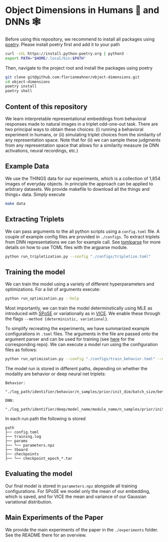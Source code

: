 # Object Dimensions in Humans :elf: and DNNs :spider_web:

Before using this repository, we recommend to install all packages using [poetry](https://python-poetry.org/). Please install poetry first and add it to your path

```bash
curl -sSL https://install.python-poetry.org | python3 -
export PATH="$HOME/.local/bin:$PATH"
```

Then, navigate to the project root and install the packages using poetry
```bash
git clone git@github.com:florianmahner/object-dimensions.git
cd object-dimensions
poetry install
poetry shell
```


## Content of this repository

We learn interpretable representational embeddings from behavioral responses made to natural images in a triplet odd-one-out task. There are two principal ways to obtain these choices: (i) running a behavioral experiment in humans, or (ii) simulating triplet choices from the similarity of any representation space. Note that for (ii) we can sample these judgments from any representation space that allows for a similarity measure (ie DNN activations, neural recordings, etc.)



## Example Data

We use the THINGS data for our experiments, which is a collection of 1,854 images of everyday objects. In principle the approach can be applied to arbitrary datasets.
We provide makefile to download all the things and things+ data. Simply execute

```bash
make data
```

## Extracting Triplets

We can pass arguments to the all python scripts using a `config.toml` file. A couple of example config files are provided in `./configs`. To extract triplets from DNN representations we can for example call. See [tomlparse](https://github.com/florianmahner/tomlparse) for more details on how to use TOML files with the argparse module.

```bash
python run_tripletization.py --config "./configs/tripletize.toml"
```

## Training the model

We can train the model using a variety of different hyperparameters and optimizations. 
For a list of arguments execute:

```bash
python run_optimization.py --help
```

Most importantly, we can train the model determinstically using MLE as introduced with [SPoSE](https://www.nature.com/articles/s41562-020-00951-3) or variationally as in [VICE](https://arxiv.org/abs/2205.00756). We enable these through the flags `--method {deterministic, variational}`.

To simplify recreating the experiments, we have summarized example configurations in `.toml` files. The arguments in the file are passed onto the argument parser and can be used for training (see [here](https://github.com/florianmahner/toml-argparse) for the corresponding repo). We can execute a model run using the configuration files as follows:


```bash
python run_optimization.py --config "./configs/train_behavior.toml" --method "deterministic"
```


The model run is stored in different paths, depending on whether the modality are behavior or deep neural net triplets:

```
Behavior: 
    "./log_path/identifier/behavior/n_samples/prior/init_dim/batch_size/beta/seed"

DNN: 
    "./log_path/identifier/deep/model_name/module_name/n_samples/prior/init_dim/batch_size/beta/seed"
```

In each run path the following is stored

```
path
├── config.toml
├── training.log
├── params
├── └── parameters.npz
├── tboard
├── checkpoints
├── └── checkpoint_epoch_*.tar
```

## Evaluating the model

Our final model is stored in `parameters.npz` alongside all training configurations. For SPoSE we model only the mean of our embedding, which is saved, and for VICE the mean and variance of our Gaussian variational distribution.


## Main Experiments of the Paper
We provide the main experiments of the paper in the `./experiments` folder. See the README there for an overview.
